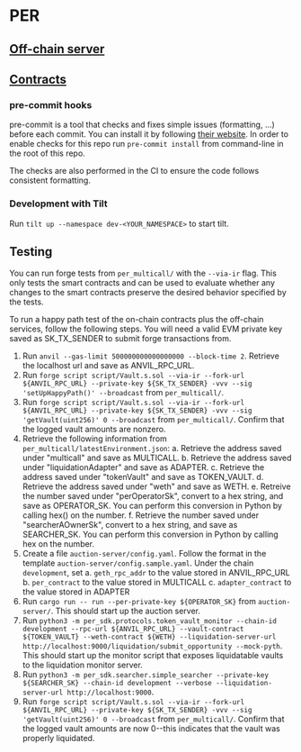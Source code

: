# PER

## [Off-chain server](auction-server/README.md)

## [Contracts](per_multicall/README.md)

### pre-commit hooks

pre-commit is a tool that checks and fixes simple issues (formatting, ...) before each commit. You can install it by following [their website](https://pre-commit.com/). In order to enable checks for this repo run `pre-commit install` from command-line in the root of this repo.

The checks are also performed in the CI to ensure the code follows consistent formatting.

### Development with Tilt

Run `tilt up --namespace dev-<YOUR_NAMESPACE>` to start tilt.

## Testing

You can run forge tests from `per_multicall/` with the `--via-ir` flag. This only tests the smart contracts and can be used to evaluate whether any changes to the smart contracts preserve the desired behavior specified by the tests.

To run a happy path test of the on-chain contracts plus the off-chain services, follow the following steps. You will need a valid EVM private key saved as SK_TX_SENDER to submit forge transactions from.

1. Run `anvil --gas-limit 500000000000000000 --block-time 2`. Retrieve the localhost url and save as ANVIL_RPC_URL.
2. Run `forge script script/Vault.s.sol --via-ir --fork-url ${ANVIL_RPC_URL} --private-key ${SK_TX_SENDER} -vvv --sig 'setUpHappyPath()' --broadcast` from `per_multicall/`.
3. Run `forge script script/Vault.s.sol --via-ir --fork-url ${ANVIL_RPC_URL} --private-key ${SK_TX_SENDER} -vvv --sig 'getVault(uint256)' 0 --broadcast` from `per_multicall/`. Confirm that the logged vault amounts are nonzero.
4. Retrieve the following information from `per_multicall/latestEnvironment.json`:
   a. Retrieve the address saved under "multicall" and save as MULTICALL.
   b. Retrieve the address saved under "liquidationAdapter" and save as ADAPTER.
   c. Retrieve the address saved under "tokenVault" and save as TOKEN_VAULT.
   d. Retrieve the address saved under "weth" and save as WETH.
   e. Retreive the number saved under "perOperatorSk", convert to a hex string, and save as OPERATOR_SK. You can perform this conversion in Python by calling hex() on the number.
   f. Retrieve the number saved under "searcherAOwnerSk", convert to a hex string, and save as SEARCHER_SK. You can perform this conversion in Python by calling hex on the number.
5. Create a file `auction-server/config.yaml`. Follow the format in the template `auction-server/config.sample.yaml`. Under the chain `development`, set
   a. `geth_rpc_addr` to the value stored in ANVIL_RPC_URL
   b. `per_contract` to the value stored in MULTICALL
   c. `adapter_contract` to the value stored in ADAPTER
6. Run `cargo run -- run --per-private-key ${OPERATOR_SK}` from `auction-server/`. This should start up the auction server.
7. Run `python3 -m per_sdk.protocols.token_vault_monitor --chain-id development --rpc-url ${ANVIL_RPC_URL} --vault-contract ${TOKEN_VAULT} --weth-contract ${WETH} --liquidation-server-url http://localhost:9000/liquidation/submit_opportunity --mock-pyth`. This should start up the monitor script that exposes liquidatable vaults to the liquidation monitor server.
8. Run `python3 -m per_sdk.searcher.simple_searcher --private-key ${SEARCHER_SK} --chain-id development --verbose --liquidation-server-url http://localhost:9000`.
9. Run `forge script script/Vault.s.sol --via-ir --fork-url ${ANVIL_RPC_URL} --private-key ${SK_TX_SENDER} -vvv --sig 'getVault(uint256)' 0 --broadcast` from `per_multicall/`. Confirm that the logged vault amounts are now 0--this indicates that the vault was properly liquidated.

